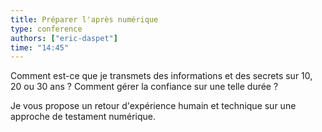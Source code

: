 ```yaml
---
title: Préparer l'après numérique
type: conference
authors: ["eric-daspet"]
time: "14:45"
---
```


Comment est-ce que je transmets des informations et des secrets sur 10, 20 ou 30 ans ? Comment gérer la confiance sur une telle durée ?

Je vous propose un retour d'expérience humain et technique sur une approche de testament numérique.
